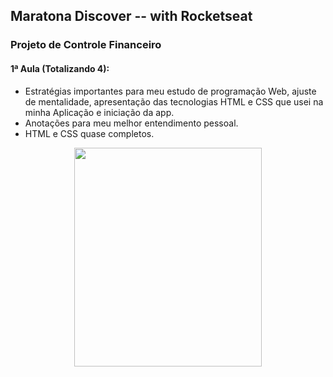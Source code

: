 ## Maratona Discover -- with Rocketseat

### Projeto de Controle Financeiro

#### 1ª Aula (Totalizando 4):
- Estratégias importantes para meu estudo de programação Web, ajuste de mentalidade, apresentação das tecnologias HTML e CSS que usei na minha Aplicação e iniciação da app.
- Anotações para meu melhor entendimento pessoal.
- HTML e CSS quase completos.

<p align="center">
  <img width="300" height="350" src="https://user-images.githubusercontent.com/73079636/105691808-9b463480-5ef5-11eb-9a43-f497c092489d.jpg">
</p>
